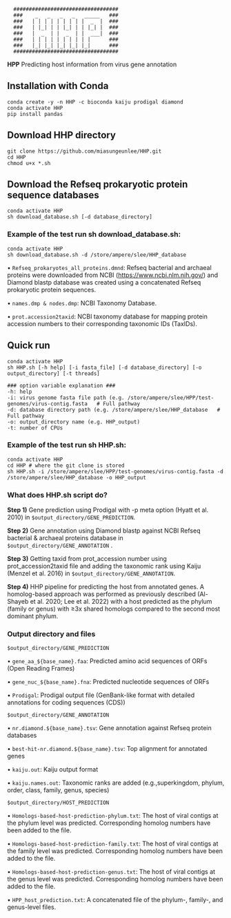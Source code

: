 ````
  ##################################
  ###    _   _   _   _   _____   ###  
  ###   | | | | | | | | |  _  |  ###   
  ###   | |_| | | |_| | | |_| |  ###    
  ###   |  _  | |  _  | |  ___|  ###  
  ###   | | | | | | | | | |      ###   
  ###   |_| |_| |_| |_| |_|      ###  
  ##################################
````
**HPP** Predicting host information from virus gene annotation

## Installation with Conda
````
conda create -y -n HHP -c bioconda kaiju prodigal diamond
conda activate HHP
pip install pandas
````

## Download HHP directory
````
git clone https://github.com/miasungeunlee/HHP.git
cd HHP
chmod u+x *.sh
````

## Download the Refseq prokaryotic protein sequence databases
````
conda activate HHP
sh download_database.sh [-d database_directory]
````
### Example of the test run sh download_database.sh:
````
conda activate HHP
sh download_database.sh -d /store/ampere/slee/HHP_database 
````

•	````Refseq_prokaryotes_all_proteins.dmnd````: Refseq bacterial and archaeal proteins were downloaded from NCBI (https://www.ncbi.nlm.nih.gov/) and Diamond blastp database was created using a concatenated Refseq prokaryotic protein sequences. 

•	````names.dmp & nodes.dmp````: NCBI Taxonomy Database.

•	````prot.accession2taxid````: NCBI taxonomy database for mapping protein accession numbers to their corresponding taxonomic IDs (TaxIDs).


## Quick run
````
conda activate HHP
sh HHP.sh [-h help] [-i fasta_file] [-d database_directory] [-o output_directory] [-t threads] 

### option variable explanation ###
-h: help
-i: virus genome fasta file path (e.g. /store/ampere/slee/HPP/test-genomes/virus-contig.fasta   # Full pathway
-d: database directory path (e.g. /store/ampere/slee/HHP_database   # Full pathway 
-o: output_directory name (e.g. HHP_output)
-t: number of CPUs
````

### Example of the test run sh HHP.sh:
````
conda activate HHP
cd HHP # where the git clone is stored
sh HHP.sh -i /store/ampere/slee/HPP/test-genomes/virus-contig.fasta -d /store/ampere/slee/HHP_database -o HHP_output
````

### What does HHP.sh script do?

**Step 1)** Gene prediction using Prodigal with -p meta option (Hyatt et al. 2010) in ````$output_directory/GENE_PREDICTION````.

**Step 2)** Gene annotation using Diamond blastp against NCBI Refseq bacterial & archaeal proteins database in ````$output_directory/GENE_ANNOTATION```` .

**Step 3)** Getting taxid from prot_accession number using prot_accession2taxid file and adding the taxonomic rank using Kaiju (Menzel et al. 2016) in ````$output_directory/GENE_ANNOTATION````. 

**Step 4)** HHP pipeline for predicting the host from annotated genes. A homolog-based approach was performed as previously described (Al-Shayeb et al. 2020; Lee et al. 2022) with a host predicted as the phylum (family or genus) with ≥3x shared homologs compared to the second
most dominant phylum.

### Output directory and files
````
$output_directory/GENE_PREDICTION
````
•	````gene_aa_${base_name}.faa````: Predicted amino acid sequences of ORFs (Open Reading Frames)

•	````gene_nuc_${base_name}.fna````: Predicted nucleotide sequences of ORFs  

•	````Prodigal````: Prodigal output file (GenBank-like format with detailed annotations for coding sequences (CDS))

````
$output_directory/GENE_ANNOTATION
````
•	````nr.diamond.${base_name}.tsv````: Gene annotation against Refseq protein databases 

•	````best-hit-nr.diamond.${base_name}.tsv````: Top alignment for annotated genes

•	````kaiju.out````: Kaiju output format

•	````kaiju.names.out````: Taxonomic ranks are added (e.g.,superkingdom, phylum, order, class, family, genus, species)
````
$output_directory/HOST_PREDICTION
````
•	````Homologs-based-host-prediction-phylum.txt````: The host of viral contigs at the phylum level was predicted. Corresponding homolog numbers have been added to the file.

•	````Homologs-based-host-prediction-family.txt````: The host of viral contigs at the family level was predicted. Corresponding homolog numbers have been added to the file.

•	````Homologs-based-host-prediction-genus.txt````: The host of viral contigs at the genus level was predicted. Corresponding homolog numbers have been added to the file.

•	````HPP_host_prediction.txt````: A concatenated file of the phylum-, family-, and genus-level files.





